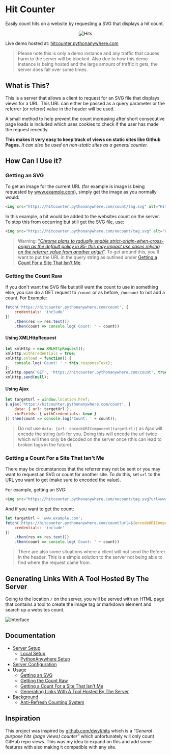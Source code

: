 # Hit Counter
Easily count hits on a website by requesting a SVG that displays a hit count.

<div style="text-align: center">
    <img src="https://hitcounter.pythonanywhere.com/count/tag.svg?url=https%3A%2F%2Fgithub.com%2Fbrentvollebregt%2Fhit-counter" alt="Hits">
</div>

Live demo hosted at: [hitcounter.pythonanywhere.com](https://hitcounter.pythonanywhere.com/)

> Please note this is only a demo instance and any traffic that causes harm to the server will be blocked.
> Also due to how this demo instance is being hosted and the large amount of traffic it gets, the server does fall over some times.

## What is This?
This is a server that allows a client to request for an SVG file that displays views for a URL. This URL can either be passed as a query parameter or the referrer (or referer) value in the header will be used.

A small method to help prevent the count increasing after short consecutive page loads is included which uses cookies to check if the user has made the request recently.

**This makes it very easy to keep track of views on static sites like Github Pages.** *It can also be used on non-static sites as a general counter.*

## How Can I Use it?
### Getting an SVG
To get an image for the current URL (for example is image is being requested by www.example.com), simply get the image as you normally would:

```html
<img src="https://hitcounter.pythonanywhere.com/count/tag.svg" alt="Hits">
```

In this example, a hit would be added to the websites count on the server. To stop this from occurring but still get the SVG file, use:

```html
<img src="https://hitcounter.pythonanywhere.com/nocount/tag.svg" alt="Hits">
```

> Warning: ["*Chrome plans to radually enable strict-origin-when-cross-origin as the default policy in 85; this may impact use cases relying on the referrer value from another origin*"](https://developers.google.com/web/updates/2020/07/referrer-policy-new-chrome-default). To get around this, you'll want to put the URL in the query string as outlined under [Getting a Count For a Site That Isn't Me](#getting-a-count-for-a-site-that-isnt-me).

### Getting the Count Raw
If you don't want the SVG file but still want the count to use in something else, you can do a GET request to ```/count``` or as before, ```/nocount``` to not add a count. For Example:

```javascript
fetch('https://hitcounter.pythonanywhere.com/count', {
    credentials: 'include'
})
    .then(res => res.text())
    .then(count => console.log('Count: ' + count))
```

#### Using XMLHttpRequest

```javascript
let xmlHttp = new XMLHttpRequest();
xmlHttp.withCredentials = true;
xmlHttp.onload = function() {
    console.log('Count: ' + this.responseText);
};
xmlHttp.open('GET', 'https://hitcounter.pythonanywhere.com/count', true);
xmlHttp.send(null);
```

#### Using Ajax

```javascript
let targetUrl = window.location.href;
$.ajax('https://hitcounter.pythonanywhere.com/count', {
    data: { url: targetUrl },
    xhrFields: { withCredentials: true }
}).then(count => console.log('Count: ' + count));
```

> Do not use `data: {url: encodeURIComponent(targetUrl)}` as Ajax will encode the string (url) for you. Doing this will encode the url twice which will then only be decoded on the server once (this can lead to broken tags in the future).

### Getting a Count For a Site That Isn't Me
There may be circumstances that the referrer may not be sent or you may want to request an SVG or count for another site. To do this, set `url` to the URL you want to get (make sure to encoded the value).

For example, getting an SVG:

```html
<img src="https://hitcounter.pythonanywhere.com/nocount/tag.svg?url=www.example.com" alt="Hits">
```

And if you want to get the count:

```javascript
let targetUrl = 'www.example.com';
fetch(`https://hitcounter.pythonanywhere.com/count?url=${encodeURIComponent(targetUrl)}`, {
    credentials: 'include'
})
    .then(res => res.text())
    .then(count => console.log('Count: ' + count))
```

> There are also some situations where a client will not send the Referer in the header. This is a simple solution to the server not being able to find where the request came from.

## Generating Links With A Tool Hosted By The Server
Going to the location `/` on the server, you will be served with an HTML page that contains a tool to create the image tag or markdown element and search up a websites count.

![Interface](https://nitratine.net/posts/hit-counter/interface.png)

## Documentation
- [Server Setup](./docs/setup.md)
    - [Local Setup](./docs/setup.md#local-setup)
    - [PythonAnywhere Setup](./docs/setup.md#pythonanywhere-setup)
- [Server Configuration](./docs/config.md)
- [Usage](./docs/usage.md)
    - [Getting an SVG](./docs/usage.md#getting-an-svg)
    - [Getting the Count Raw](./docs/usage.md#getting-the-count-raw)
    - [Getting a Count For a Site That Isn't Me](./docs/usage.md#getting-a-count-for-a-site-that-isnt-me)
    - [Generating Links With A Tool Hosted By The Server](./docs/usage.md#generating-links-with-a-tool-hosted-by-the-server)
- [Background](./docs/background.md)
    - [Anti-Refresh Counting System](./docs/background.md#anti-refresh-counting-system)

## Inspiration
This project was inspired by [github.com/dwyl/hits](https://github.com/dwyl/hits) which is a _"General purpose hits (page views) counter"_ which unfortunately will only count GitHub repo views. This was my idea to expand on this and add some features with also making it compatible with any site.
